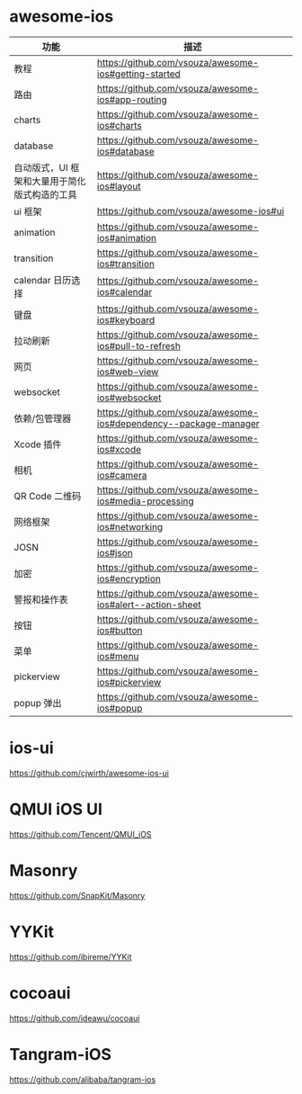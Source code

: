 # awesome-ios

| 功能                                          | 描述                                                              |
| --------------------------------------------- | ----------------------------------------------------------------- |
| 教程                                          | https://github.com/vsouza/awesome-ios#getting-started             |
| 路由                                          | https://github.com/vsouza/awesome-ios#app-routing                 |
| charts                                        | https://github.com/vsouza/awesome-ios#charts                      |
| database                                      | https://github.com/vsouza/awesome-ios#database                    |
| 自动版式，UI 框架和大量用于简化版式构造的工具 | https://github.com/vsouza/awesome-ios#layout                      |
| ui 框架                                       | https://github.com/vsouza/awesome-ios#ui                          |
| animation                                     | https://github.com/vsouza/awesome-ios#animation                   |
| transition                                    | https://github.com/vsouza/awesome-ios#transition                  |
| calendar 日历选择                             | https://github.com/vsouza/awesome-ios#calendar                    |
| 键盘                                          | https://github.com/vsouza/awesome-ios#keyboard                    |
| 拉动刷新                                      | https://github.com/vsouza/awesome-ios#pull-to-refresh             |
| 网页                                          | https://github.com/vsouza/awesome-ios#web-view                    |
| websocket                                     | https://github.com/vsouza/awesome-ios#websocket                   |
| 依赖/包管理器                                 | https://github.com/vsouza/awesome-ios#dependency--package-manager |
| Xcode 插件                                    | https://github.com/vsouza/awesome-ios#xcode                       |
| 相机                                          | https://github.com/vsouza/awesome-ios#camera                      |
| QR Code 二维码                                | https://github.com/vsouza/awesome-ios#media-processing            |
| 网络框架                                      | https://github.com/vsouza/awesome-ios#networking                  |
| JOSN                                          | https://github.com/vsouza/awesome-ios#json                        |
| 加密                                          | https://github.com/vsouza/awesome-ios#encryption                  |
| 警报和操作表                                  | https://github.com/vsouza/awesome-ios#alert--action-sheet         |
| 按钮                                          | https://github.com/vsouza/awesome-ios#button                      |
| 菜单                                          | https://github.com/vsouza/awesome-ios#menu                        |
| pickerview                                    | https://github.com/vsouza/awesome-ios#pickerview                  |
| popup 弹出                                    | https://github.com/vsouza/awesome-ios#popup                       |

# ios-ui

https://github.com/cjwirth/awesome-ios-ui

# QMUI iOS UI

https://github.com/Tencent/QMUI_iOS

# Masonry

https://github.com/SnapKit/Masonry

# YYKit

https://github.com/ibireme/YYKit

# cocoaui

https://github.com/ideawu/cocoaui

# Tangram-iOS

https://github.com/alibaba/tangram-ios